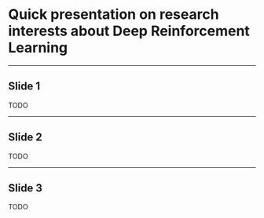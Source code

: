 
# Quick presentation on research interests about Deep Reinforcement Learning

---
## Slide 1

TODO

---
## Slide 2

TODO

---
## Slide 3


TODO